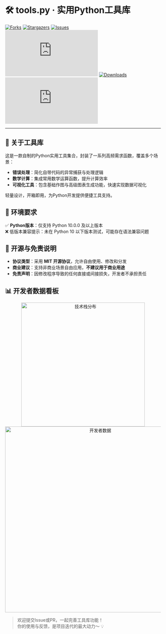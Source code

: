 # 🛠️ tools.py · 实用Python工具库

[![Forks](https://img.shields.io/github/forks/small-lin-jam/tools.py.svg?style=for-the-badge)](https://github.com/small-lin-jam/tools.py/network/members)
[![Stargazers](https://img.shields.io/github/stars/small-lin-jam/tools.py.svg?style=for-the-badge)](https://github.com/small-lin-jam/tools.py/stargazers)
[![Issues](https://img.shields.io/github/issues/small-lin-jam/tools.py.svg?style=for-the-badge)](https://github.com/small-lin-jam/tools.py/issues)
[![Release](https://img.shields.io/github/v/release/small-lin-jam/tools.py?style=for-the-badge)](https://github.com/small-lin-jam/tools.py/releases/latest)
[![Downloads](https://img.shields.io/github/downloads/small-lin-jam/tools.py/total?style=for-the-badge)](https://github.com/small-lin-jam/tools.py/releases/latest)
[![License](https://img.shields.io/github/license/small-lin-jam/tools.py?style=for-the-badge&color=9370db)](https://github.com/small-lin-jam/tools.py/blob/main/LICENSE)  

---

## 🌟 关于工具库
这是一款自制的Python实用工具集合，封装了一系列高频需求函数，覆盖多个场景：  
- **错误处理**：简化自带代码的异常捕获与处理逻辑  
- **数学计算**：集成常用数学运算函数，提升计算效率  
- **可视化工具**：包含基础作图与高级图表生成功能，快速实现数据可视化  

轻量设计，开箱即用，为Python开发提供便捷工具支持。


## 🔗 环境要求
✅ **Python版本**：仅支持 Python 10.0.0 及以上版本  
❌ 低版本兼容提示：未在 Python 10 以下版本测试，可能存在语法兼容问题  


## 📝 开源与免责说明
- **协议类型**：采用 **MIT 开源协议**，允许自由使用、修改和分发  
- **商业建议**：支持非商业场景自由应用，**不建议用于商业用途**  
- **免责声明**：因修改程序导致的任何直接或间接损失，开发者不承担责任  


## 📊 开发者数据看板
<div align="center">  
  <img src="https://github-readme-stats.vercel.app/api/top-langs/?username=small-lin-jam&layout=pie&theme=tokyonight" alt="技术栈分布" width="400">  
  <br>  
  <img src="https://github-readme-stats.vercel.app/api?username=small-lin-jam&show_icons=true&theme=tokyonight&locale=cn" alt="开发者数据" width="600">  
</div>  


> 欢迎提交Issue或PR，一起完善工具库功能！  
> 你的使用与反馈，是项目迭代的最大动力～ 💡
